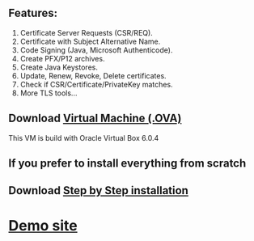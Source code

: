 ## Features:
1. Certificate Server Requests (CSR/REQ).<br />
2. Certificate with Subject Alternative Name.<br />
3. Code Signing (Java, Microsoft Authenticode).<br />
4. Create PFX/P12 archives.<br />
5. Create Java Keystores.<br />
6. Update, Renew, Revoke, Delete certificates.<br />
7. Check if CSR/Certificate/PrivateKey matches.<br />
8. More TLS tools...

## Download <a href="https://mega.nz/#!GMZSSCDD">Virtual Machine (.OVA)</a>
<p>This VM is build with Oracle Virtual Box 6.0.4</p>

## If you prefer to install everything from scratch
## Download <a href="https://liquabit.com/get/insallation.pdf">Step by Step installation</a>

# <a href="https://ca.liquabit.com/">Demo site</a>
